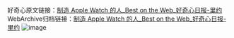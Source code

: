 好奇心原文链接：[制造 Apple Watch 的人_Best on the Web_好奇心日报-里约](https://www.qdaily.com/articles/7235.html)
WebArchive归档链接：[制造 Apple Watch 的人_Best on the Web_好奇心日报-里约](http://web.archive.org/web/20190623172114/https://www.qdaily.com/articles/7235.html)
![image](http://ww3.sinaimg.cn/large/007d5XDply1g3x0glkvh9j30u02rzh9q)